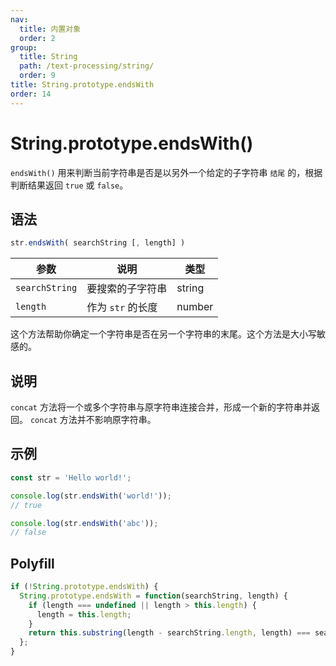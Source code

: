 ```yaml
---
nav:
  title: 内置对象
  order: 2
group:
  title: String
  path: /text-processing/string/
  order: 9
title: String.prototype.endsWith
order: 14
---
```


# String.prototype.endsWith()

`endsWith()` 用来判断当前字符串是否是以另外一个给定的子字符串 `结尾` 的，根据判断结果返回 `true` 或 `false`。

## 语法

```js
str.endsWith( searchString [, length] )
```

| 参数           | 说明              | 类型   |
| -------------- | ----------------- | ------ |
| `searchString` | 要搜索的子字符串  | string |
| `length`       | 作为 `str` 的长度 | number |

这个方法帮助你确定一个字符串是否在另一个字符串的末尾。这个方法是大小写敏感的。

## 说明

`concat` 方法将一个或多个字符串与原字符串连接合并，形成一个新的字符串并返回。 `concat` 方法并不影响原字符串。

## 示例

```js
const str = 'Hello world!';

console.log(str.endsWith('world!'));
// true

console.log(str.endsWith('abc'));
// false
```

## Polyfill

```js
if (!String.prototype.endsWith) {
  String.prototype.endsWith = function(searchString, length) {
    if (length === undefined || length > this.length) {
      length = this.length;
    }
    return this.substring(length - searchString.length, length) === searchString;
  };
}
```
